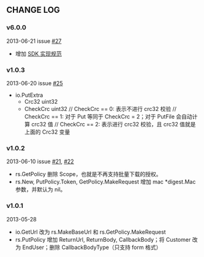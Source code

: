 ## CHANGE LOG

### v6.0.0

2013-06-21 issue [#27](https://github.com/qiniu/sdkspec/pull/27)

- 增加 [SDK 实现规范](https://github.com/qiniu/sdkspec/blob/develop/IMPL.md)


### v1.0.3

2013-06-20 issue [#25](https://github.com/qiniu/sdkspec/pull/25)

- io.PutExtra
  - Crc32        uint32
  - CheckCrc     uint32
    // CheckCrc == 0: 表示不进行 crc32 校验
    // CheckCrc == 1: 对于 Put 等同于 CheckCrc = 2；对于 PutFile 会自动计算 crc32 值
    // CheckCrc == 2: 表示进行 crc32 校验，且 crc32 值就是上面的 Crc32 变量


### v1.0.2

2013-06-10 issue [#21](https://github.com/qiniu/sdkspec/pull/21), [#22](https://github.com/qiniu/sdkspec/pull/22)

- rs.GetPolicy 删除 Scope，也就是不再支持批量下载的授权。
- rs.New, PutPolicy.Token, GetPolicy.MakeRequest 增加 mac *digest.Mac 参数，并默认为 nil。


### v1.0.1

2013-05-28

- io.GetUrl 改为 rs.MakeBaseUrl 和 rs.GetPolicy.MakeRequest
- rs.PutPolicy 增加 ReturnUrl, ReturnBody, CallbackBody；将 Customer 改为 EndUser；删除 CallbackBodyType（只支持 form 格式）

